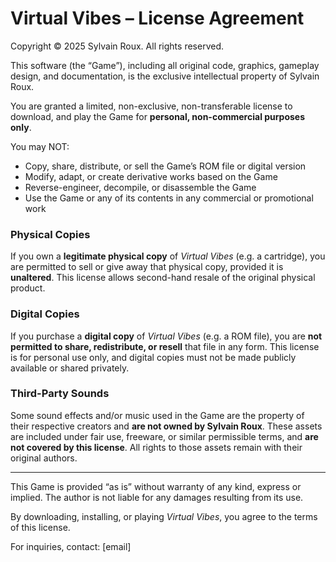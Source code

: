 Virtual Vibes – License Agreement
=================================

Copyright © 2025 Sylvain Roux. All rights reserved.

This software (the “Game”), including all original code, graphics, gameplay design, and documentation, is the exclusive intellectual property of Sylvain Roux.

You are granted a limited, non-exclusive, non-transferable license to download, and play the Game for **personal, non-commercial purposes only**.

You may NOT:
- Copy, share, distribute, or sell the Game’s ROM file or digital version
- Modify, adapt, or create derivative works based on the Game
- Reverse-engineer, decompile, or disassemble the Game
- Use the Game or any of its contents in any commercial or promotional work

### Physical Copies

If you own a **legitimate physical copy** of *Virtual Vibes* (e.g. a cartridge), you are permitted to sell or give away that physical copy, provided it is **unaltered**. This license allows second-hand resale of the original physical product.

### Digital Copies

If you purchase a **digital copy** of *Virtual Vibes* (e.g. a ROM file), you are **not permitted to share, redistribute, or resell** that file in any form. This license is for personal use only, and digital copies must not be made publicly available or shared privately.

### Third-Party Sounds

Some sound effects and/or music used in the Game are the property of their respective creators and **are not owned by Sylvain Roux**. These assets are included under fair use, freeware, or similar permissible terms, and **are not covered by this license**. All rights to those assets remain with their original authors.

---

This Game is provided “as is” without warranty of any kind, express or implied. The author is not liable for any damages resulting from its use.

By downloading, installing, or playing *Virtual Vibes*, you agree to the terms of this license.

For inquiries, contact: [email]
